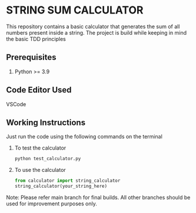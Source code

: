 # STRING SUM CALCULATOR

This repository contains a basic calculator that generates the sum of all numbers present inside a string.
The project is build while keeping in mind the basic TDD principles

## Prerequisites

1. Python >= 3.9

## Code Editor Used

VSCode

## Working Instructions

Just run the code using the following commands on the terminal

1. To test the calculator
    ```bash
    python test_calculator.py
    ```

2. To use the calculator
    ```python
    from calculator import string_calculator
    string_calculator(your_string_here)
    ```
 Note: Please refer main branch for final builds. All other branches should be used for improvement purposes only.
